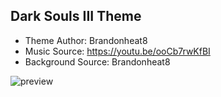 ## Dark Souls III Theme ##
- Theme Author: Brandonheat8 
- Music Source: https://youtu.be/ooCb7rwKfBI
- Background Source: Brandonheat8

![preview](https://user-images.githubusercontent.com/82458228/190310666-490404a5-c361-493b-a435-6cb0a6761fe2.png)
